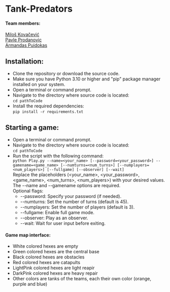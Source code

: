 # Tank-Predators

#### Team members:
[Miloš Kovačević](https://github.com/theOriginalFelto) <br/>
[Pavle Prodanovic](https://github.com/PavleProd) <br/>
[Armandas Puidokas](https://github.com/DeviatorZ) <br/>

## Installation:
- Clone the repository or download the source code.
- Make sure you have Python 3.10 or higher and "pip" package manager installed on your system.
- Open a terminal or command prompt.
- Navigate to the directory where source code is located: 
<br/>`cd pathToCode`
- Install the required dependencies: 
<br/>`pip install -r requirements.txt`

## Starting a game:
- Open a terminal or command prompt.
- Navigate to the directory where source code is located: 
<br/>`cd pathToCode`
- Run the script with the following command: 
<br/>`python Play.py --name=<your_name> [--password=<your_password>] --gamename=<game_name> [--numturns=<num_turns>] [--numplayers=<num_players>] [--fullgame] [--observer] [--wait]`
<br/>Replace the placeholders (<your_name>, <your_password>, <game_name>, <num_turns>, <num_players>) with your desired values. The --name and --gamename options are required.
<br/>Optional flags:
    - --password: Specify your password (if needed).
    - --numturns: Set the number of turns (default is 45).
    - --numplayers: Set the number of players (default is 3).
    - --fullgame: Enable full game mode.
    - --observer: Play as an observer.
    - --wait: Wait for user input before exiting.
    
#### Game map interface:
* White colored hexes are empty
* Green colored hexes are the central base
* Black colored hexes are obstacles
* Red colored hexes are catapults
* LightPink colored hexes are light reapir
* DarkPink colored hexes are heavy repair
* Other colors are tanks of the teams, each their own color (orange, purple and blue)

